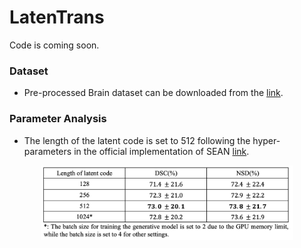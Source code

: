 # LatenTrans

Code is coming soon.


### Dataset
- Pre-processed Brain dataset can be downloaded from the [link](https://drive.google.com/file/d/10N1VmbuVZat6oZSrLwKFsyioFcQ7tcpL/view).

### Parameter Analysis
- The length of the latent code is set to 512 following the hyper-parameters in the official implementation of SEAN [link](https://github.com/ZPdesu/SEAN).
<p align="center">
    <img src="length.png" align="center" height="40%" width="80%">
</p>


